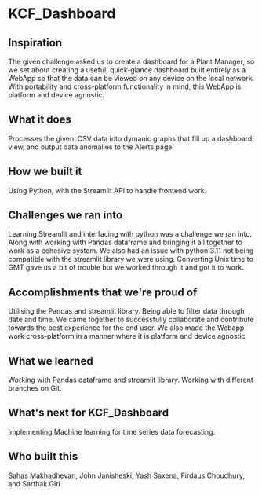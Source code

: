 # KCF_Dashboard

## Inspiration
The given challenge asked us to create a dashboard for a Plant Manager, so we set about creating a useful, quick-glance dashboard built entirely as a WebApp so that the data can be viewed on any device on the local network. With portability and cross-platform functionality in mind, this WebApp is platform and device agnostic.
## What it does
Processes the given .CSV data into dymanic graphs that fill up a dashboard view, and output data anomalies to the Alerts page
## How we built it
Using Python, with the Streamlit API to handle frontend work.
## Challenges we ran into
Learning Streamlit and interfacing with python was a challenge we ran into. Along with working with Pandas dataframe and bringing it all together to work as a cohesive system. We also had an issue with python 3.11 not being compatible with the streamlit library we were using. Converting Unix time to GMT gave us a bit of trouble but we worked through it and got it to work.
## Accomplishments that we're proud of
Utilising the Pandas and streamlit library. Being able to filter data through date and time. We came together to successfully collaborate and contribute towards the best experience for the end user. We also made the Webapp work cross-platform in a manner where it is platform and device agnostic
## What we learned
Working with Pandas dataframe and streamlit library. Working with different branches on Git.
## What's next for KCF_Dashboard
Implementing Machine learning for time series data forecasting.
## Who built this
Sahas Makhadhevan, John Janisheski, Yash Saxena, Firdaus Choudhury, and Sarthak Giri
